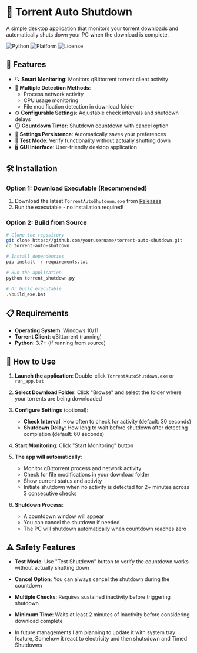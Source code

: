 # 🛑 Torrent Auto Shutdown

A simple desktop application that monitors your torrent downloads and automatically shuts down your PC when the download is complete.

![Python](https://img.shields.io/badge/python-v3.7+-blue.svg)
![Platform](https://img.shields.io/badge/platform-windows-lightgrey.svg)
![License](https://img.shields.io/badge/license-MIT-green.svg)

## 🚀 Features

- 🔍 **Smart Monitoring**: Monitors qBittorrent torrent client activity
- 🔄 **Multiple Detection Methods**: 
  - Process network activity
  - CPU usage monitoring
  - File modification detection in download folder
- ⚙️ **Configurable Settings**: Adjustable check intervals and shutdown delays
- ⏱️ **Countdown Timer**: Shutdown countdown with cancel option
- 💾 **Settings Persistence**: Automatically saves your preferences
- 🧪 **Test Mode**: Verify functionality without actually shutting down
- 🖥️ **GUI Interface**: User-friendly desktop application

## 🛠️ Installation

### Option 1: Download Executable (Recommended)
1. Download the latest `TorrentAutoShutdown.exe` from [Releases](../../releases)
2. Run the executable - no installation required!

### Option 2: Build from Source
```bash
# Clone the repository
git clone https://github.com/yourusername/torrent-auto-shutdown.git
cd torrent-auto-shutdown

# Install dependencies
pip install -r requirements.txt

# Run the application
python torrent_shutdown.py

# Or build executable
.\build_exe.bat
```

## 📋 Requirements

- **Operating System**: Windows 10/11
- **Torrent Client**: qBittorrent (running)
- **Python**: 3.7+ (if running from source)

## 🎯 How to Use

1. **Launch the application**: Double-click `TorrentAutoShutdown.exe` or `run_app.bat`

2. **Select Download Folder**: Click "Browse" and select the folder where your torrents are being downloaded

3. **Configure Settings** (optional):
   - **Check Interval**: How often to check for activity (default: 30 seconds)
   - **Shutdown Delay**: How long to wait before shutdown after detecting completion (default: 60 seconds)

4. **Start Monitoring**: Click "Start Monitoring" button

5. **The app will automatically**:
   - Monitor qBittorrent process and network activity
   - Check for file modifications in your download folder
   - Show current status and activity
   - Initiate shutdown when no activity is detected for 2+ minutes across 3 consecutive checks

6. **Shutdown Process**:
   - A countdown window will appear
   - You can cancel the shutdown if needed
   - The PC will shutdown automatically when countdown reaches zero

## ⚠️ Safety Features

- **Test Mode**: Use "Test Shutdown" button to verify the countdown works without actually shutting down
- **Cancel Option**: You can always cancel the shutdown during the countdown
- **Multiple Checks**: Requires sustained inactivity before triggering shutdown
- **Minimum Time**: Waits at least 2 minutes of inactivity before considering download complete

- In future managements I am planning to update it with system tray feature, Somehow it react to electricity and then shutsdown and Timed Shutdowns